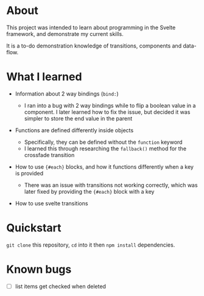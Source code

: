 # About
This project was intended to learn about programming in the Svelte 
framework, and demonstrate my current skills.

It is a to-do demonstration knowledge of transitions, components 
and data-flow.


# What I learned
- Information about 2 way bindings (`bind:`)
  - I ran into a bug with 2 way bindings while to flip a
  boolean value in a component. 
  I later learned how to fix the issue, but decided it was 
  simpler to store the end value in the parent

- Functions are defined differently inside objects
  - Specifically, they can be defined without the `function`
  keyword
  - I learned this through researching the `fallback()` 
  method for the crossfade transition

- How to use `{#each}` blocks, and how it functions 
differently when a key is provided
  - There was an issue with transitions not working correctly, 
  which was later fixed by providing the `{#each}` block with 
  a key

- How to use svelte transitions


# Quickstart
`git clone` this repository, `cd` into it then `npm install`
dependencies.


# Known bugs
- [ ] list items get checked when deleted
